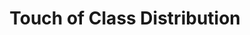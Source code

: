 ---
title: "Touch of Class Distribution"
url: /huntingburg/touch-of-class-distribution/
shop: furniture
---